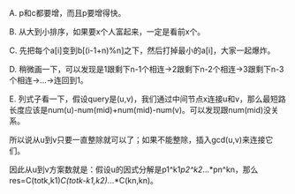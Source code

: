 A. p和c都要增，而且p要增得快。

B. 从大到小排序，如果要x个人富起来，一定是看前x个。

C. 先把每个a[i]变到b[(i-1+n)%n]之下，然后打掉最小的a[i]，大家一起爆炸。

D. 稍微画一下，可以发现是1跟剩下n-1个相连->2跟剩下n-2个相连->3跟剩下n-3个相连->...->连回到1。

E. 列式子看一下，假设query是(u,v)，我们通过中间节点x连接u和v，那么最短路长度应该是num(u)-num(mid)+num(mid)-num(v)。可以发现跟num(mid)没关系。

   所以说从u到v只要一直整除就可以了；如果不能整除，插入gcd(u,v)来连接它们。
   
   因此从u到v方案数就是：假设u的因式分解是p1^k1*p2^k2*...*pn^kn，那么res=C(totk,k1)*C(totk-k1,k2)*...*C(kn,kn)。
